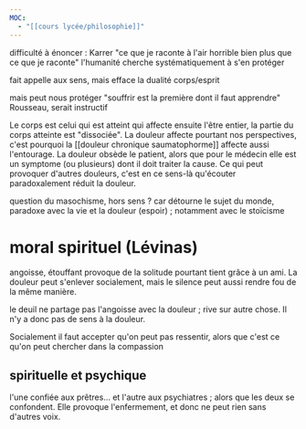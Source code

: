 ```yaml
---
MOC:
  - "[[cours lycée/philosophie]]"
---
```

difficulté à énoncer : Karrer "ce que je raconte à l'air horrible bien plus que ce que je raconte"
l'humanité cherche systématiquement à s'en protéger

fait appelle aux sens, mais efface la dualité corps/esprit

mais peut nous protéger "souffrir est la première dont il faut apprendre" Rousseau, serait instructif

Le corps est celui qui est atteint qui affecte ensuite l'être entier, la partie du corps atteinte est "dissociée".
La douleur affecte pourtant nos perspectives, c'est pourquoi la [[douleur chronique saumatophorme]] affecte aussi l'entourage. 
La douleur obsède le patient, alors que pour le médecin elle est un symptome (ou plusieurs) dont il doit traiter la cause. Ce qui peut provoquer d'autres douleurs, c'est en ce sens-là qu'écouter paradoxalement réduit la douleur.

question du masochisme, hors sens ? car détourne le sujet du monde, paradoxe avec la vie et la douleur (espoir) ; notamment avec le stoïcisme
# moral spirituel (Lévinas)
angoisse, étouffant provoque de la solitude pourtant tient grâce à un ami. La douleur peut s'enlever socialement, mais le silence peut aussi rendre fou de la même manière.

le deuil ne partage pas l'angoisse avec la douleur ; rive sur autre chose. Il n'y a donc pas de sens à la douleur.

Socialement il faut accepter qu'on peut pas ressentir, alors que c'est ce qu'on peut chercher dans la compassion
## spirituelle et psychique
l'une confiée aux prêtres… et l'autre aux psychiatres ; alors que les deux se confondent.
Elle provoque l'enfermement, et donc ne peut rien sans d'autres voix.